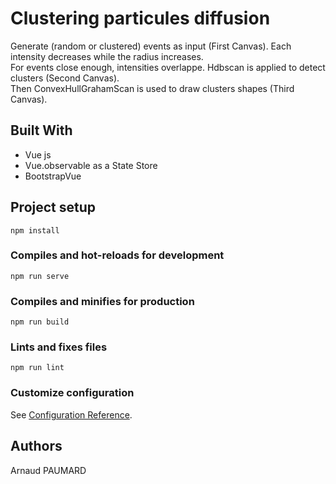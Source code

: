 # Clustering particules diffusion

Generate (random or clustered) events as input (First Canvas). 
Each intensity decreases while the radius increases.  
For events close enough, intensities overlappe.
Hdbscan is applied to detect clusters (Second Canvas).  
Then ConvexHullGrahamScan is used to draw clusters shapes (Third Canvas).  

## Built With

- Vue js
- Vue.observable as a State Store
- BootstrapVue

## Project setup
```
npm install
```

### Compiles and hot-reloads for development
```
npm run serve
```

### Compiles and minifies for production
```
npm run build
```

### Lints and fixes files
```
npm run lint
```

### Customize configuration
See [Configuration Reference](https://cli.vuejs.org/config/).

## Authors
Arnaud PAUMARD
